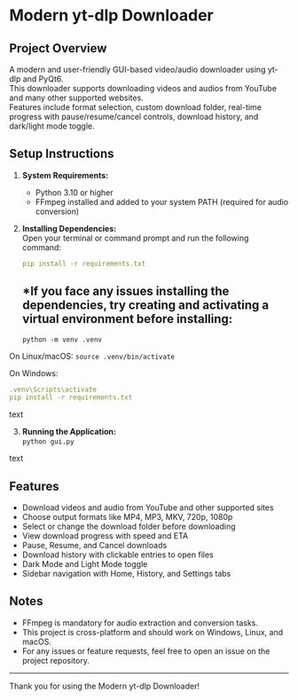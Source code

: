 # Modern yt-dlp Downloader

## Project Overview
A modern and user-friendly GUI-based video/audio downloader using yt-dlp and PyQt6.  
This downloader supports downloading videos and audios from YouTube and many other supported websites.  
Features include format selection, custom download folder, real-time progress with pause/resume/cancel controls, download history, and dark/light mode toggle.

## Setup Instructions

1. **System Requirements:**  
   - Python 3.10 or higher  
   - FFmpeg installed and added to your system PATH (required for audio conversion)

2. **Installing Dependencies:**  
   Open your terminal or command prompt and run the following command:  
   ```yaml
   pip install -r requirements.txt
   ```
   ## *If you face any issues installing the dependencies, try creating and activating a virtual environment before installing:
   ```python -m venv .venv```

On Linux/macOS:
```source .venv/bin/activate```

On Windows:
   ```yaml
.venv\Scripts\activate
pip install -r requirements.txt
```

text

3. **Running the Application:**  
```python gui.py```

text

## Features
- Download videos and audio from YouTube and other supported sites  
- Choose output formats like MP4, MP3, MKV, 720p, 1080p  
- Select or change the download folder before downloading  
- View download progress with speed and ETA  
- Pause, Resume, and Cancel downloads  
- Download history with clickable entries to open files  
- Dark Mode and Light Mode toggle  
- Sidebar navigation with Home, History, and Settings tabs  

## Notes
- FFmpeg is mandatory for audio extraction and conversion tasks.  
- This project is cross-platform and should work on Windows, Linux, and macOS.  
- For any issues or feature requests, feel free to open an issue on the project repository.

---

Thank you for using the Modern yt-dlp Downloader!

